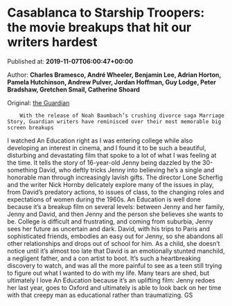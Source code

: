 
# Casablanca to Starship Troopers: the movie breakups that hit our writers hardest

Published at: **2019-11-07T06:00:47+00:00**

Author: **Charles Bramesco, André Wheeler, Benjamin Lee, Adrian Horton, Pamela Hutchinson, Andrew Pulver, Jordan Hoffman, Guy Lodge, Peter Bradshaw, Gretchen Smail, Catherine Shoard**

Original: [the Guardian](https://www.theguardian.com/film/2019/nov/06/casablanca-starship-troopers-movie-breakups)


        With the release of Noah Baumbach’s crushing divorce saga Marriage Story, Guardian writers have reminisced over their most memorable big screen breakups
      
I watched An Education right as I was entering college while also developing an interest in cinema, and I found it to be such a beautiful, disturbing and devastating film that spoke to a lot of what I was feeling at the time. It tells the story of 16-year-old Jenny being dazzled by the 30-something David, who deftly tricks Jenny into believing he’s a single and honorable man through increasingly lavish gifts. The director Lone Scherfig and the writer Nick Hornby delicately explore many of the issues in play, from David’s predatory actions, to issues of class, to the changing roles and expectations of women during the 1960s.
An Education is well done because it’s a breakup film on several levels: between Jenny and her family, Jenny and David, and then Jenny and the person she believes she wants to be. College is difficult and frustrating, and coming from suburbia, Jenny sees her future as uncertain and dark. David, with his trips to Paris and sophisticated friends, embodies an easy out for Jenny, so she abandons all other relationships and drops out of school for him. As a child, she doesn’t notice until it’s almost too late that David is an emotionally stunted manchild, a negligent father, and a con artist to boot. It’s such a heartbreaking discovery to watch, and was all the more painful to see as a teen still trying to figure out what I wanted to do with my life.
Many tears are shed, but ultimately I love An Education because it’s an uplifting film: Jenny redoes her last year, goes to Oxford and ultimately is able to look back on her time with that creepy man as educational rather than traumatizing. GS

